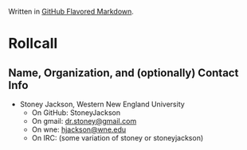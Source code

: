 Written in [GitHub Flavored Markdown](https://help.github.com/articles/github-flavored-markdown).

Rollcall
========

Name, Organization, and (optionally) Contact Info
-------------------------------------------------

* Stoney Jackson, Western New England University
  * On GitHub: StoneyJackson
  * On gmail: dr.stoney@gmail.com
  * On wne: hjackson@wne.edu
  * On IRC: (some variation of stoney or stoneyjackson)
